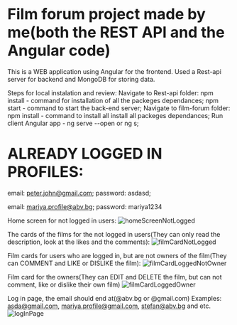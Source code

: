 # <span style="font-size:larger;">Film forum project made by me(both the REST API and the Angular code)</span>


This is a WEB application using Angular for the frontend. Used a Rest-api server for backend and MongoDB for storing data.

Steps for local instalation and review:
Navigate to Rest-api folder:
npm install - command for installation of all the packeges dependances;
npm start - command to start the back-end server;
Navigate to film-forum folder:
npm install - command to install all install all packeges dependances;
Run client Angular app - ng serve --open or ng s;

# <span style="font-size:larger;"> ALREADY LOGGED IN PROFILES: </span>
email: peter.john@gmail.com;
password: asdasd;

email: mariya.profile@abv.bg;
password: mariya1234

Home screen for not logged in users:
![homeScreenNotLogged](https://github.com/StefanDimitrov04/FilmForum-Project/assets/115184100/aae0339a-f978-4419-9fd5-4caddf844016)

The cards of the films for the not logged in users(They can only read the description, look at the likes and the comments):
![filmCardNotLogged](https://github.com/StefanDimitrov04/FilmForum-Project/assets/115184100/7326b731-8de5-4f67-b07c-2c17e91a22d3)

Film cards for users who are logged in, but are not owners of the film(They can COMMENT and LIKE or DISLIKE the film):
![filmCardLoggedNotOwner](https://github.com/StefanDimitrov04/FilmForum-Project/assets/115184100/44458a0f-ae45-4289-8090-e083cb9981e8)

Film card for the owners(They can EDIT and DELETE the film, but can not comment, like or dislike their own film)
![filmCardLoggedOwner](https://github.com/StefanDimitrov04/FilmForum-Project/assets/115184100/89f4174d-043d-4b0a-b54d-86b4d2750fb3)

Log in page, the email should end at(@abv.bg or @gmail.com)
Examples: asda@gmail.com, mariya.profile@gmail.com, stefan@abv.bg and etc.
![logInPage](https://github.com/StefanDimitrov04/FilmForum-Project/assets/115184100/c8dd87bb-3a1d-4bfc-9429-2f5b36b96211)
